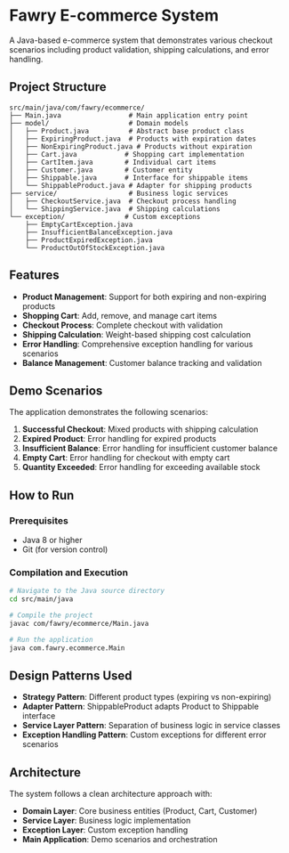 # Fawry E-commerce System

A Java-based e-commerce system that demonstrates various checkout scenarios including product validation, shipping calculations, and error handling.

## Project Structure

```
src/main/java/com/fawry/ecommerce/
├── Main.java                 # Main application entry point
├── model/                    # Domain models
│   ├── Product.java          # Abstract base product class
│   ├── ExpiringProduct.java  # Products with expiration dates
│   ├── NonExpiringProduct.java # Products without expiration
│   ├── Cart.java            # Shopping cart implementation
│   ├── CartItem.java        # Individual cart items
│   ├── Customer.java        # Customer entity
│   ├── Shippable.java       # Interface for shippable items
│   └── ShippableProduct.java # Adapter for shipping products
├── service/                  # Business logic services
│   ├── CheckoutService.java  # Checkout process handling
│   └── ShippingService.java  # Shipping calculations
└── exception/               # Custom exceptions
    ├── EmptyCartException.java
    ├── InsufficientBalanceException.java
    ├── ProductExpiredException.java
    └── ProductOutOfStockException.java
```

## Features

- **Product Management**: Support for both expiring and non-expiring products
- **Shopping Cart**: Add, remove, and manage cart items
- **Checkout Process**: Complete checkout with validation
- **Shipping Calculation**: Weight-based shipping cost calculation
- **Error Handling**: Comprehensive exception handling for various scenarios
- **Balance Management**: Customer balance tracking and validation

## Demo Scenarios

The application demonstrates the following scenarios:

1. **Successful Checkout**: Mixed products with shipping calculation
2. **Expired Product**: Error handling for expired products
3. **Insufficient Balance**: Error handling for insufficient customer balance
4. **Empty Cart**: Error handling for checkout with empty cart
5. **Quantity Exceeded**: Error handling for exceeding available stock

## How to Run

### Prerequisites
- Java 8 or higher
- Git (for version control)

### Compilation and Execution

```bash
# Navigate to the Java source directory
cd src/main/java

# Compile the project
javac com/fawry/ecommerce/Main.java

# Run the application
java com.fawry.ecommerce.Main
```

## Design Patterns Used

- **Strategy Pattern**: Different product types (expiring vs non-expiring)
- **Adapter Pattern**: ShippableProduct adapts Product to Shippable interface
- **Service Layer Pattern**: Separation of business logic in service classes
- **Exception Handling Pattern**: Custom exceptions for different error scenarios

## Architecture

The system follows a clean architecture approach with:

- **Domain Layer**: Core business entities (Product, Cart, Customer)
- **Service Layer**: Business logic implementation
- **Exception Layer**: Custom exception handling
- **Main Application**: Demo scenarios and orchestration

